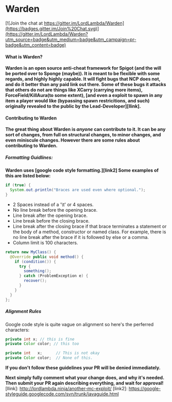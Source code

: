 # Warden

[![Join the chat at https://gitter.im/LordLambda/Warden](https://badges.gitter.im/Join%20Chat.svg)](https://gitter.im/LordLambda/Warden?utm_source=badge&utm_medium=badge&utm_campaign=pr-badge&utm_content=badge)

#### What is Warden? ####

**Warden is an open source anti-cheat framework for Spigot (and the will be ported over to Sponge (maybe)). It is meant to be flexible with some regards, and highly highly capable. It will fight bugs that NCP does not, and do it better than any paid link out there. Some of these bugs it attacks that others do not are things like XCarry (carrying more items), ForceField/KillAura(to some extent), [and even a exploit to spawn in any item a player would like (bypassing spawn restricitions, and such) originally revealed to the public by the Lead-Developer][llink].**

#### Contributing to Warden ####

**The great thing about Warden is *anyone* can contribute to it. It can be any sort of changes, from full on structural changes, to minor changes, and even miniscule changes. However there are some rules about contributing to Warden.**

##### Formatting Guidlines: #####
**Warden uses [google code style formatting.][link2] Some examples of this are listed below:**

```java
if (true) {
  System.out.println("Braces are used even where optional.");
}
```

* 2 Spaces instead of a '\t' or 4 spaces.
* No line break before the opening brace.
* Line break after the opening brace.
* Line break before the closing brace.
* Line break after the closing brace if that brace terminates a statement or the body of a method, constructor or named class. For example, there is no line break after the brace if it is followed by else or a comma.
* Column limit is 100 characters.

```java
return new MyClass() {
  @Override public void method() {
    if (condition()) {
      try {
        something();
      } catch (ProblemException e) {
        recover();
      }
    }
  }
};
```

##### Alignment Rules #####

Google code style is quite vague on alignment so here's the perferred characters:

```java
private int x; // this is fine
private Color color; // this too

private int   x;      // This is not okay
private Color color;  // None of this.
```

**If you don't follow these guidelines your PR will be denied immediately.**

**Next simply fully comment what your change does, and why it's needed. Then submit your PR again describing everything, and wait for approval!**
[llink]: http://lordlambda.ninja/another-mc-exploit/
[link2]: https://google-styleguide.googlecode.com/svn/trunk/javaguide.html
